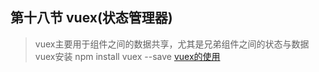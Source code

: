 ## 第十八节 vuex(状态管理器)
>  vuex主要用于组件之间的数据共享，尤其是兄弟组件之间的状态与数据
>  vuex安装  npm install vuex --save
[vuex的使用](./router-vuex)
